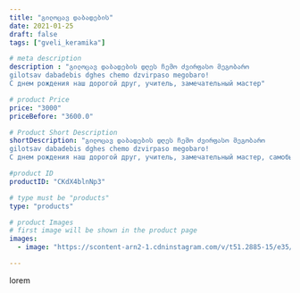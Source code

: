 ```yaml
---
title: "გილოცავ დაბადების"
date: 2021-01-25
draft: false
tags: ["gveli_keramika"]

# meta description
description : "გილოცავ დაბადების დღეს ჩემო ძვირფასო მეგობარო
gilotsav dabadebis dghes chemo dzvirpaso megobaro!
С днем рождения наш дорогой друг, учитель, замечательный мастер"

# product Price
price: "3000"
priceBefore: "3600.0"

# Product Short Description
shortDescription: "გილოცავ დაბადების დღეს ჩემო ძვირფასო მეგობარო
gilotsav dabadebis dghes chemo dzvirpaso megobaro!
С днем рождения наш дорогой друг, учитель, замечательный мастер, самобытный керамист и просто хороший человек Гия Шотавич Антадзе! @giaantadze53 ! Будь счастлив дорогой! Живи долго, твори на радость этому миру! 🥂🍾💃🎂💞"

#product ID
productID: "CKdX4blnNp3"

# type must be "products"
type: "products"

# product Images
# first image will be shown in the product page
images:
  - image: "https://scontent-arn2-1.cdninstagram.com/v/t51.2885-15/e35/141489380_916512699156838_6195213409139958566_n.jpg?se=7&tp=1&_nc_ht=scontent-arn2-1.cdninstagram.com&_nc_cat=110&_nc_ohc=9pRyqG5h-IkAX-U8Ohj&ccb=7-4&oh=a9868e248f02dd67e9539bfaea966713&oe=60819164&_nc_sid=86f79a&ig_cache_key=MjQ5NDI1NDgwMTYxNTY0MTIwNw%3D%3D.2-ccb7-4"

---
```

lorem
